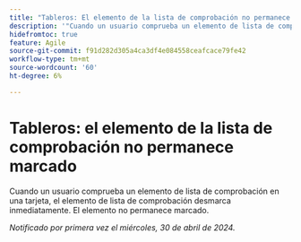 ```yaml
---
title: "Tableros: El elemento de la lista de comprobación no permanece marcado"
description: '"Cuando un usuario comprueba un elemento de lista de comprobación en una tarjeta, el elemento de lista de comprobación desmarca inmediatamente. El elemento no permanece marcado".'
hidefromtoc: true
feature: Agile
source-git-commit: f91d282d305a4ca3df4e084558ceafcace79fe42
workflow-type: tm+mt
source-wordcount: '60'
ht-degree: 6%

---
```



# Tableros: el elemento de la lista de comprobación no permanece marcado

Cuando un usuario comprueba un elemento de lista de comprobación en una tarjeta, el elemento de lista de comprobación desmarca inmediatamente. El elemento no permanece marcado.

_Notificado por primera vez el miércoles, 30 de abril de 2024._


